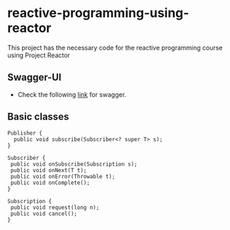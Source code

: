 # reactive-programming-using-reactor
This project has the necessary code for the reactive programming course using Project Reactor

## Swagger-UI

-   Check the following [link](http://localhost:8080/movies/swagger-ui.html) for swagger.


## Basic classes

```
Publisher {
  public void subscribe(Subscriber<? super T> s);
}
```

```
Subscriber {
 public void onSubscribe(Subscription s);
 public void onNext(T t);
 public void onError(Throwable t);
 public void onComplete();
}
```

```
Subscription {
 public void request(long n);
 public void cancel();
}
```